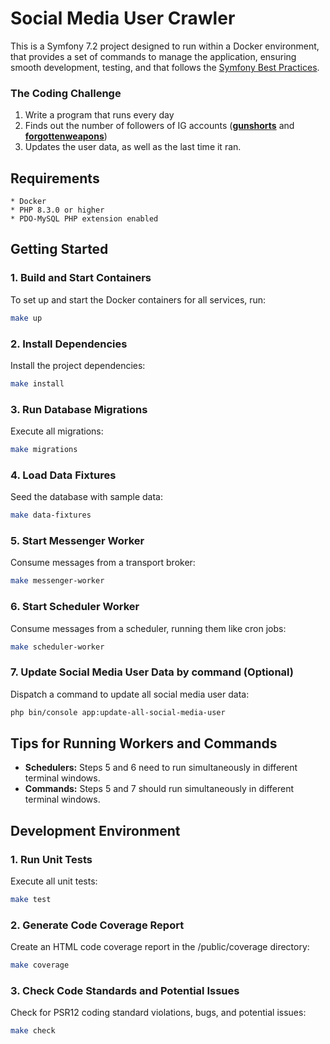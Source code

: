 # Social Media User Crawler

This is a Symfony 7.2 project designed to run within a Docker environment, that provides a set of commands to manage the application, ensuring smooth development, testing, and that follows the [Symfony Best Practices][1].

### The Coding Challenge

1. Write a program that runs every day
2. Finds out the number of followers of IG accounts ([**gunshorts**][2] and [**forgottenweapons**][3]) 
3. Updates the user data, as well as the last time it ran.

## Requirements

    * Docker
    * PHP 8.3.0 or higher
    * PDO-MySQL PHP extension enabled

## Getting Started

### 1. Build and Start Containers
To set up and start the Docker containers for all services, run:
```bash
make up
```

### 2. Install Dependencies
Install the project dependencies:
```bash
make install
```

### 3. Run Database Migrations
Execute all migrations:
```bash
make migrations
```

### 4. Load Data Fixtures
Seed the database with sample data:
```bash
make data-fixtures
```

### 5. Start Messenger Worker
Consume messages from a transport broker:
```bash
make messenger-worker
```

### 6. Start Scheduler Worker
Consume messages from a scheduler, running them like cron jobs:
```bash
make scheduler-worker
```

### 7. Update Social Media User Data by command (Optional)
Dispatch a command to update all social media user data:
```bash
php bin/console app:update-all-social-media-user
```

## Tips for Running Workers and Commands

*   **Schedulers:** Steps 5 and 6 need to run simultaneously in different terminal windows.
*   **Commands:** Steps 5 and 7 should run simultaneously in different terminal windows.

## Development Environment

### 1. Run Unit Tests
Execute all unit tests:
```bash
make test
```

### 2. Generate Code Coverage Report
Create an HTML code coverage report in the /public/coverage directory:
```bash
make coverage
```

### 3. Check Code Standards and Potential Issues
Check for PSR12 coding standard violations, bugs, and potential issues:
```bash
make check
```

[1]: https://symfony.com/doc/current/best_practices.html
[2]: https://www.instagram.com/gunshorts
[3]: https://www.instagram.com/forgottenweapons
